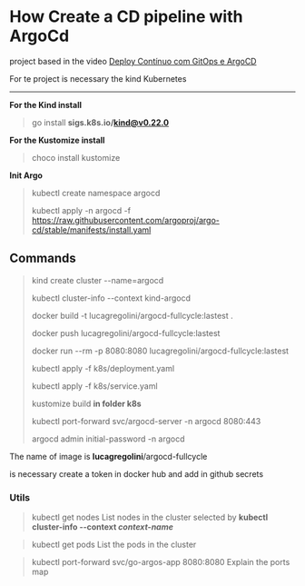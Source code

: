 # How Create a CD pipeline with ArgoCd

project based in the video [Deploy Contínuo com GitOps e ArgoCD](https://www.youtube.com/watch?v=4xmaOVul5Ww)

For te project is necessary the kind Kubernetes

--------------------
**For the Kind install**
> go install **sigs.k8s.io/kind@v0.22.0**

**For the Kustomize install**
> choco install kustomize

**Init Argo**
> kubectl create namespace argocd
>
> kubectl apply -n argocd -f https://raw.githubusercontent.com/argoproj/argo-cd/stable/manifests/install.yaml


## Commands

> kind create cluster --name=argocd
>
> kubectl cluster-info --context kind-argocd
>
> docker build -t lucagregolini/argocd-fullcycle:lastest .
>
> docker push lucagregolini/argocd-fullcycle:lastest 
>
> docker run --rm -p 8080:8080 lucagregolini/argocd-fullcycle:lastest
>
> kubectl apply -f k8s/deployment.yaml
>
>  kubectl apply -f k8s/service.yaml
>
> kustomize build **in folder k8s**
>
> kubectl port-forward svc/argocd-server -n argocd 8080:443
>
> argocd admin initial-password -n argocd



The name of image is **lucagregolini**/argocd-fullcycle

is necessary create a token in docker hub and add in github secrets


### Utils

> kubectl get nodes
List nodes in the cluster selected by **kubectl cluster-info --context _context-name_**

> kubectl get pods
List the pods in the cluster

> kubectl port-forward svc/go-argos-app 8080:8080
Explain the ports map
